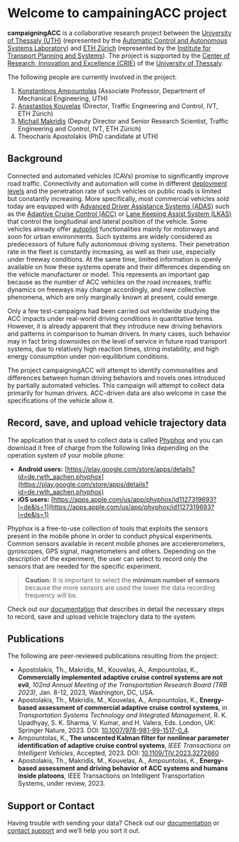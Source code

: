 # Welcome to campainingACC project

**campaigningACC** is a collaborative research project between the [University of Thessaly (UTH)](https://www.uth.gr/en) (represented by the [Automatic Control and Autonomous Systems Laboratory](http://control.mie.uth.gr/)) and [ETH Zürich](https://www.ethz.ch) (represented by the [Institute for Transport Planning and Systems](https://www.ivt.ethz.ch)). The project is supported by the [Center of Research, Innovation and Excellence (CRIE)](https://www.uth.gr/en/research/units/center-research-innovation-and-excellence-crie) of the [University of Thessaly](https://www.uth.gr/en).

The following people are currently involved in the project:
1. [Konstantinos Ampountolas](http://mie.uth.gr/Ampountolas.html) (Associate Professor, Department of Mechanical Engineering, UTH)
2. [Anastastios Kouvelas](http://www.ivt.ethz.ch/en/people/profile.anastasios-kouvelas.html) (Director, Traffic Engineering and Control, IVT, ETH Zürich)
3. [Michail Makridis](https://www.michailmakridis.com/) (Deputy Director and Senior Research Scientist, Traffic Engineering and Control, IVT, ETH Zürich)
4. Theocharis Apostolakis (PhD candidate at UTH)

## Background
Connected and automated vehicles (CAVs) promise to significantly improve road traffic. Connectivity and automation will come in different [deployment levels](https://www.aptiv.com/en/insights/article/what-are-the-levels-of-automated-driving) and the penetration rate of such vehicles on public roads is limited but constantly increasing. More specifically, most commercial vehicles sold today are equipped with [Advanced Driver Assistance Systems (ADAS)](https://en.wikipedia.org/wiki/Advanced_driver-assistance_systems) such as the [Adaptive Cruise Control (ACC)](https://en.wikipedia.org/wiki/Adaptive_cruise_control) or [Lane Keeping Assist System (LKAS)](https://www.hondainfocenter.com/2021/CR-V/Feature-Guide/Interior-Features/Lane-Keeping-Assist-System-LKAS/) that control the longitudinal and lateral position of the vehicle. Some vehicles already offer [autopilot](https://www.tesla.com/autopilot) functionalities mainly for motorways and soon for urban environments. Such systems are widely considered as predecessors of future fully autonomous driving systems. Their penetration rate in the fleet is constantly increasing, as well as their use, especially under freeway conditions. At the same time, limited information is openly available on how these systems operate and their differences depending on the vehicle manufacturer or model. This represents an important gap because as the number of ACC vehicles on the road increases, traffic dynamics on freeways may change accordingly, and new collective phenomena, which are only marginally known at present, could emerge.

Only a few test-campaigns had been carried out worldwide studying the ACC impacts under real-world driving conditions in quantitative terms. However, it is already apparent that they introduce new driving behaviors and patterns in comparison to human drivers. In many cases, such behavior may in fact bring downsides on the level of service in future road transport systems, due to relatively high reaction times, string instability, and high energy consumption under non-equilibrium conditions. 

The project campaigningACC will attempt to identify commonalities and differences between human driving behaviors and novels ones introduced by partially automated vehicles. This campaign will attempt to collect data primarily for human drivers. ACC-driven data are also welcome in case the specifications of the vehicle allow it.

## Record, save, and upload vehicle trajectory data

The application that is used to collect data is called [Phyphox](https://phyphox.org) and you can download it free of charge from the following links depending on the operation system of your mobile phone:
- **Android users:** [https://play.google.com/store/apps/details?id=de.rwth_aachen.phyphox](https://play.google.com/store/apps/details?id=de.rwth_aachen.phyphox)
- **iOS users:** [https://apps.apple.com/us/app/phyphox/id1127319693?l=de&ls=1](https://apps.apple.com/us/app/phyphox/id1127319693?l=de&ls=1)

Phyphox is a free-to-use collection of tools that exploits the sensors present in the mobile phone in order to conduct physical experiments. Common sensors available in recent mobile phones are accelererometers, gyroscopes, GPS signal, magnetometers and others. Depending on the description of the experiment, the user can select to record only the sensors that are needed for the specific experiment.

> **Caution:** It is important to select the **minimum number of sensors** because the more sensors are used the lower the data recording frequency will be.

Check out our [documentation]() that describes in detail the necessary steps to record, save and upload vehicle trajectory data to the system. 

## Publications
The following are peer-reviewed publications resulting from the project: 
* Apostolakis, Th., Makridis, M., Kouvelas, A., Ampountolas, K., __Commercially implemented adaptive cruise control systems are not evil__, *102nd Annual Meeting of the Transportation Research Board (TRB 2023)*, Jan. 8-12, 2023, Washington, DC, USA.
* Apostolakis, Th., Makridis, M., Kouvelas, A., Ampountolas, K., __Energy-based assessment of commercial adaptive cruise control systems__, in *Transportation Systems Technology and Integrated Management*, R. K. Upadhyay, S. K. Sharma, V. Kumar, and H. Valera, Eds. London, UK: Springer Nature, 2023. DOI: [10.1007/978-981-99-1517-0_4](https://www.doi.org/10.1007/978-981-99-1517-0_4).
* Ampountolas, K., __The unscented Kalman filter for nonlinear parameter identification of adaptive cruise control systems__, *IEEE Transactions on Intelligent Vehicles*, Accepted, 2023. DOI: [10.1109/TIV.2023.3272660](https://www.doi.org/10.1109/TIV.2023.3272660)
* Apostolakis, Th., Makridis, M., Kouvelas, A., Ampountolas, K., __Energy-based assessment and driving behavior of ACC systems and humans inside platoons__, IEEE Transactions on Intelligent Transportation Systems, under review, 2023.

## Support or Contact

Having trouble with sending your data? Check out our [documentation](https://docs.github.com/categories/github-pages-basics/) or [contact support](https://support.github.com/contact) and we’ll help you sort it out.
